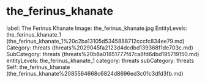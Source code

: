 # the_ferinus_khanate

label: The Ferinus Khanate
Image: the_ferinus_khanate.jpg
EntityLevels: the_ferinus_khanate_1 (the_ferinus_khanate_1%20c2ba13105d5345888712cccfc834ee79.md)
Category: threats (threats%2029045fa2123d4dcdbd139368f1de703c.md)
SubCategory: threats (threats%20b8a01851777f47ca8fd6dbd195719150.md)
entityLevels: the_ferinus_khanate_1
category: threats
subCategory: threats
Self: the_ferinus_khanate (the_ferinus_khanate%2085564668c6824d8696ed3c01c3dfd3fb.md)

[](Untitled%20d0799133d9b24a28aa2573d13198e6e1.md)